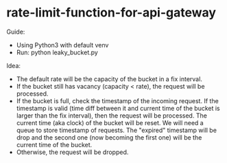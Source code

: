 # rate-limit-function-for-api-gateway

Guide:
- Using Python3 with default venv
- Run: python leaky_bucket.py

Idea:
- The default rate will be the capacity of the bucket in a fix interval.
- If the bucket still has vacancy (capacity < rate), the request will be processed.
- If the bucket is full, check the timestamp of the incoming request. If the timestamp is valid (time diff between it and current time of the bucket is larger than the fix interval), then the request will be processed. The current time (aka clock) of the bucket will be reset. We will need a queue to store timestamp of requests. The "expired" timestamp will be drop and the second one (now becoming the first one) will be the current time of the bucket.
- Otherwise, the request will be dropped.